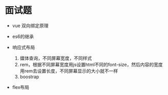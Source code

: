 # 面试题

* vue 双向绑定原理

* es6的继承

* 响应式布局
    1. 媒体查询，不同屏幕宽度，不同样式
    2. rem，根据不同屏幕宽度用js设置html不同的font-size，然后内容的宽度用rem去设置长度，不同屏幕显示的大小就不一样
    3. boostrap

* flex布局